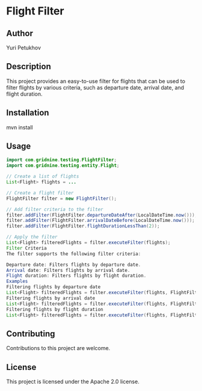# Flight Filter

## Author

Yuri Petukhov

## Description

This project provides an easy-to-use filter for flights that can be used to filter flights by various criteria, such as departure date, arrival date, and flight duration.

## Installation

mvn install


## Usage

```java
import com.gridnine.testing.FlightFilter;
import com.gridnine.testing.entity.Flight;

// Create a list of flights
List<Flight> flights = ...

// Create a flight filter
FlightFilter filter = new FlightFilter();

// Add filter criteria to the filter
filter.addFilter(FlightFilter.departureDateAfter(LocalDateTime.now()));
filter.addFilter(FlightFilter.arrivalDateBefore(LocalDateTime.now()));
filter.addFilter(FlightFilter.flightDurationLessThan(2));

// Apply the filter
List<Flight> filteredFlights = filter.executeFilter(flights);
Filter Criteria
The filter supports the following filter criteria:

Departure date: Filters flights by departure date.
Arrival date: Filters flights by arrival date.
Flight duration: Filters flights by flight duration.
Examples
Filtering flights by departure date
List<Flight> filteredFlights = filter.executeFilter(flights, FlightFilter.departureDateAfter(LocalDateTime.now()));
Filtering flights by arrival date
List<Flight> filteredFlights = filter.executeFilter(flights, FlightFilter.arrivalDateBefore(LocalDateTime.now()));
Filtering flights by flight duration
List<Flight> filteredFlights = filter.executeFilter(flights, FlightFilter.flightDurationLessThan(2));
```
## Contributing
Contributions to this project are welcome.

## License
This project is licensed under the Apache 2.0 license.
